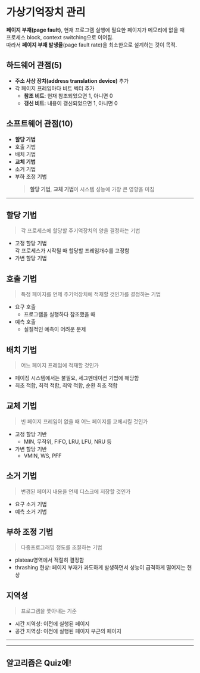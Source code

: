 # 가상기억장치 관리

**페이지 부재(page fault)**, 현재 프로그램 실행에 필요한 페이지가 메모리에 없을 때  
프로세스 block, context switching으로 이어짐.  
따라서 **페이지 부재 발생율**(page fault rate)을 최소한으로 설계하는 것이 목적.

## 하드웨어 관점(5)

-   **주소 사상 장치(address translation device)** 추가
-   각 페이지 프레임마다 비트 벡터 추가
    -   **참조 비트**: 현재 참조되었으면 1, 아니면 0
    -   **갱신 비트**: 내용이 갱신되었으면 1, 아니면 0

## 소프트웨어 관점(10)

-   **할당 기법**
-   호출 기법
-   배치 기법
-   **교체 기법**
-   소거 기법
-   부하 조정 기법
    > **할당 기법**, **교체 기법**이 시스템 성능에 가장 큰 영향을 미침

---

## 할당 기법

> 각 프로세스에 할당할 주기억장치의 양을 결정하는 기법

-   고정 할당 기법  
     각 프로세스가 시작될 때 할당할 프레임개수를 고정함
-   가변 할당 기법

## 호출 기법

> 특정 페이지를 언제 주기억장치에 적재할 것인가를 결정하는 기법

-   요구 호출
    -   프로그램을 실행하다 참조했을 때
-   예측 호출
    -   실질적인 예측이 어려운 문제

## 배치 기법

> 어느 페이지 프레임에 적재할 것인가

-   페이징 시스템에서는 불필요, 세그멘테이션 기법에 해당함
-   최초 적합, 최적 적합, 최악 적합, 순환 최초 적합

## 교체 기법

> 빈 페이지 프레임이 없을 때 어느 페이지를 교체시킬 것인가

-   고정 할당 기반
    -   MIN, 무작위, FIFO, LRU, LFU, NRU 등
-   가변 할당 기반
    -   VMIN, WS, PFF

## 소거 기법

> 변경된 페이지 내용을 언제 디스크에 저장할 것인가

-   요구 소거 기법
-   예측 소거 기법

## 부하 조정 기법

> 다중프로그래밍 정도를 조절하는 기법

-   plateau영역에서 적절히 결정함
-   thrashing 현상: 페이지 부재가 과도하게 발생하면서 성능이 급격하게 떨어지는 현상

## 지역성

> 프로그램을 쫓아내는 기준

-   시간 지역성: 이전에 실행된 페이지
-   공간 지역성: 이전에 실행된 페이지 부근의 페이지

---

---

## 알고리즘은 Quiz에!
